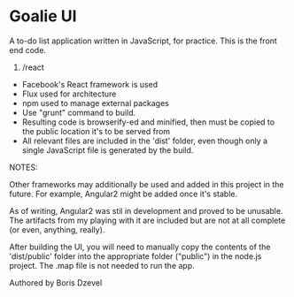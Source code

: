 Goalie UI
=====

A to-do list application written in JavaScript, for practice. This is the front end code.

1) /react
* Facebook's React framework is used
* Flux used for architecture
* npm used to manage external packages
* Use "grunt" command to build.
* Resulting code is browserify-ed and minified, then must be copied to the public location it's to be served from
* All relevant files are included in the 'dist' folder, even though only a single JavaScript file is generated by the build.

NOTES:

Other frameworks may additionally be used and added in this project in the future. For example, Angular2 might be added once it's stable.

As of writing, Angular2 was stil in development and proved to be unusable. The artifacts from my playing with it are included but are not at all complete (or even, anything, really).

After building the UI, you will need to manually copy the contents of the 'dist/public' folder into the appropriate folder ("public") in the node.js project. The .map file is not needed to run the app.

Authored by Boris Dzevel
